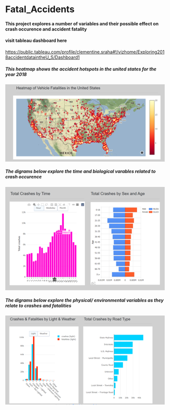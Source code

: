 # Fatal_Accidents
#### This project explores a number of variables and their possible  effect on crash occurence and accident fatality
#### visit tableau dashboard here
https://public.tableau.com/profile/clementine.sraha#!/vizhome/Exploring2018accidentdataintheU_S/Dashboard1

##### This heatmap shows the accident hotspots in the united states for the year 2018
![Map](https://github.com/clemiblac/Fatal_Accidents/blob/master/map.PNG)

##### The digrams below explore the time and biological varables related to crash occurence
![time, age and sex](https://github.com/clemiblac/Fatal_Accidents/blob/master/graphs1.PNG)

##### The digrams below explore the physical/ environmental variables as they relate to crashes and fatalities
![weather, light and road type](https://github.com/clemiblac/Fatal_Accidents/blob/master/graphs2.PNG)
